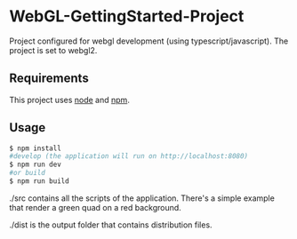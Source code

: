 # WebGL-GettingStarted-Project
Project configured for webgl development (using typescript/javascript).
The project is set to webgl2.


## Requirements
This project uses [node](http://nodejs.org) and [npm](https://npmjs.com).

## Usage

```sh
$ npm install
#develop (the application will run on http://localhost:8080)
$ npm run dev
#or build
$ npm run build
```

./src contains all the scripts of the application. There's a simple example that render a green quad on a red background.


./dist is the output folder that contains distribution files.

